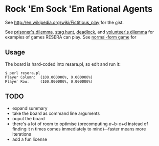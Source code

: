 Rock 'Em Sock 'Em Rational Agents
====

See <http://en.wikipedia.org/wiki/Fictitious_play> for the gist.

See [prisoner's dilemma](http://en.wikipedia.org/wiki/Prisoner%27s_dilemma), [stag hunt](http://en.wikipedia.org/wiki/Stag_hunt), [deadlock](http://en.wikipedia.org/wiki/Deadlock_%28game_theory%29), and [volunteer's dilemma](http://en.wikipedia.org/wiki/Volunteer%27s_dilemma) for examples of games RESERA can play. See [normal-form game](http://en.wikipedia.org/wiki/Normal-form_game) for 

Usage
-----

The board is hard-coded into resara.pl, so edit and run it:

    $ perl resera.pl
    Player Column:  (100.000000%, 0.000000%)
    Player Row:     (100.000000%, 0.000000%)

TODO
-----

* expand summary
* take the board as command line arguments
* ouput the board
* there's a lot of room to optimise (precomputing $a-$b-$c+$d instead of finding it n times comes immediately to mind)--faster means more iterations
* add a fun license
